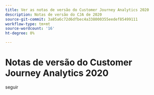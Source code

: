 ```yaml
---
title: Ver as notas de versão do Customer Journey Analytics 2020
description: Notas de versão do CJA de 2020
source-git-commit: 3a85a6c72d6dfbec4a338000355eedef85499111
workflow-type: tm+mt
source-wordcount: '16'
ht-degree: 0%

---
```



# Notas de versão do Customer Journey Analytics 2020

seguir
